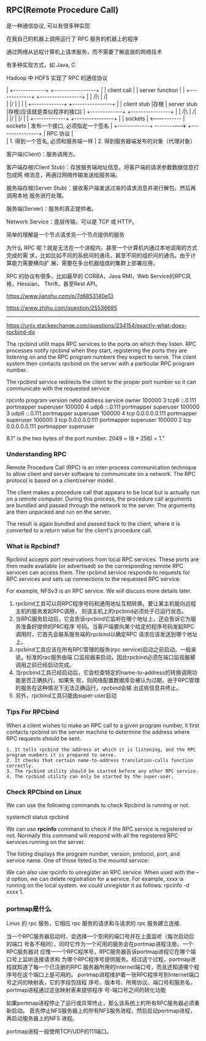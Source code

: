 
## RPC(Remote Procedure Call)

是一种通信协议, 可以有很多种实现

在我自己的机器上调用运行了 RPC 服务的机器上的程序

通过网络从远程计算机上请求服务，而不需要了解底层的网络技术

有多种实现方式，如 Java, C

Hadoop 中 HDFS 实现了 RPC 的通信协议


|   +-------------+             +-----------------+
|   | client call |             | server function |
|   +-------------+             +-----------------+
|       |    /|\                    |       /|\
|      \|/    |                     |        |
|   +-------------+             +----------------+
|   | client stub |存根         |  server stub   |存根(应该就是类似程序的接口)
|   +-------------+             +----------------+
|       |    /|\                    |       /|\
|      \|/    |                    \|/       |
|   +-------------+             +----------------+
|   |   sockets   | <---------- |     sockets    |  发布一个接口, 必须指定一个签名
|   +-------------+ ----------> +----------------+
|          RPC 协议
|   
|   1. 得到一个签名, 必须和服务端一样
|   2. 得到服务器端发布的对象（代理对象）




客户端(Client)：服务调用方。

客户端存根(Client Stub)：存放服务端地址信息，将客户端的请求参数数据信息打包成网
络消息，再通过网络传输发送给服务端。

服务端存根(Server Stub)：接收客户端发送过来的请求消息并进行解包，然后再调用本地
服务进行处理。

服务端(Server)：服务的真正提供者。

Network Service：底层传输，可以是 TCP 或 HTTP。



简单的理解是一个节点请求另一个节点提供的服务

为什么 RPC 呢？就是无法在一个进程内，甚至一个计算机内通过本地调用的方式完成的需
求，比如比如不同的系统间的通讯，甚至不同的组织间的通讯。由于计算能力需要横向扩
展，需要在多台机器组成的集群上部署应用，

RPC 的协议有很多，比如最早的 CORBA，Java RMI，Web Service的RPC风格，Hessian，
Thrift，甚至Rest API。



https://www.jianshu.com/p/7d6853140e13

https://www.zhihu.com/question/25536695


---

https://unix.stackexchange.com/questions/234154/exactly-what-does-rpcbind-do


The rpcbind utilit maps RPC services to the ports on which they listen.
RPC processes notify rpcbind when they start, registering the ports they are
listening on and the RPC program numbers they expect to serve.
The client system then contacts rpcbind on the server with a particular RPC program
number.

The rpcbind service redirects the client to the proper port number so it can
communicate with the requested service




rpcinfo
program version netid     address                service    owner
100000    3    tcp6      ::.0.111               portmapper superuser
100000    4    udp6      ::.0.111               portmapper superuser
100000    3    udp6      ::.0.111               portmapper superuser
100000    4    tcp       0.0.0.0.0.111          portmapper superuser
100000    3    tcp       0.0.0.0.0.111          portmapper superuser
100000    2    tcp       0.0.0.0.0.111          portmapper superuser


8.1" is the two bytes of the port number. 2049 = (8 * 256) + 1."


### Understanding RPC

Remote Procedure Call (RPC) is an inter-process communication technique to allow client and server software to communicate on a network. The RPC protocol is based on a client/server model. 


The client makes a procedure call that appears to be local but is actually run on a remote computer. During this process, the procedure call arguments are bundled and passed through the network to the server. The arguments are then unpacked and run on the server. 


The result is again bundled and passed back to the client, where it is converted to a return value for the client's procedure call.

### What is Rpcbind?

Rpcbind accepts port reservations from local RPC services. These ports are then made available (or advertised) so the corresponding remote RPC services can access them. The rpcbind service responds to requests for RPC services and sets up connections to the requested RPC service. 


For example, NFSv3 is an RPC service. We will discuss more details later.


1. rpcbind工具可以将RPC程序号码和通用地址互相转换。要让某主机能向远程主机的服务发起RPC调用， 则该主机上的rpcbind必须处于已运行状态。
1. 当RPC服务启动后，它会告诉rpcbind它监听在哪个地址上，还会告诉它为服务准备好提供的PRC程序 号码。当客户端要向某个给定的程序号码发起RPC调用时，它首先会联系服务端的rpcbind以确定RPC 请求应该发送到哪个地址上。
1. rpcbind工具应该在所有RPC管理的服务(rpc service)启动之前启动。一般来说，标准的rpc服务由端 口监视器来启动，因此rpcbind必须在端口监视器被调用之前已经启动完成。
1. 当rpcbind工具已经启动后，它会检查特定的name-to-address的转换调用功能是否正确执行。如果失 败，则网络配置数据库会被认为过期，由于RPC管理的服务在这种情况下无法正确运行，rpcbind会输 出这些信息并终止。
1. 另外，rpcbind工具只能由super-user启动


### Tips For RPCbind
When a client wishes to make an RPC call to a given program number, it first contacts rpcbind on the server machine to determine the address where RPC requests should be sent.

    1. It tells rpcbind the address at which it is listening, and the RPC program numbers it is prepared to serve. 
    2. It checks that certain name-to-address translation-calls function correctly. 
    3. The rpcbind utility should be started before any other RPC service. 
    4. The rpcbind utility can only be started by the super-user.

### Check RPCbind on Linux

We can use the following commands to check Rpcbind is running or not.

systemctl status rpcbind

We can use **rpcinfo** command to check if the RPC service is registered or not. Normally this command will respond with all the registered RPC services running on the server. 


The listing displays the program number, version, protocol, port, and service name. One of those listed is the mountd service:

We can also use rpcinfo to unregister an RPC service. When used with the –d option, we can delete registration for a service. For example, xxxx is running on the local system. we could unregister it as follows: rpcinfo  -d xxxx 1. 

### portmap是什么
Linux 的 rpc 服务，它相应 rpc 服务的请求和与请求的 rpc 服务建立连接.



当一个RPC服务器启动时，会选择一个空闲的端口号并在上面监听（每次启动后的端口
号各不相同），同时它作为一个可用的服务会在portmap进程注册。一个RPC服务器对
应惟一一个RPC程序号，RPC服务器告诉portmap进程它在哪个端口号上监听连接请求和
为哪个RPC程序号提供服务。经过这个过程，portmap进程就知道了每一个已注册的RPC
服务器所用的Internet端口号，而且还知道哪个程序号在这个端口上是可用的。
portmap进程维护着一张RPC程序号到Internet端口号之间的映射表，它的字段包括程
序号、版本号、所用协议、端口号和服务名，portmap进程通过这张映射表来提供程序
号-端口号之间的转化功能

如果portmap进程停止了运行或异常终止，那么该系统上的所有RPC服务器必须重新启动。
首先停止NFS服务器上的所有NFS服务进程，然后启动portmap进程，再启动服务器上的NFS
进程。

portmap进程一般使用TCP/UDP的111端口。
